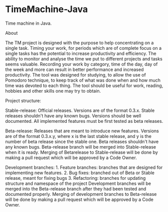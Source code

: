# TimeMachine-Java
Time machine in Java.

About

The TM project is designed with the purpose to help concentrating on a single task. Timing your work, for periods which are of complete focus on a single tasks has the potential to increase productivity and efficiency. The ability to monitor and analyse the time we put to different projects and tasks seems valuable. Recording your work by category, time of the day, day of the week and more can result in better performance and increased productivity. The tool was designed for studying, to allow the use of Pomodoro technique, to keep track of what was done when and how much time was devoted to each thing. The tool should be useful for work, reading, hobbies and other skills one may try to obtain.

Project structure:

  Stable-release: 
    Official releases. 
    Versions are of the format 0.3.x. 
    Stable releases shouldn't have any known bugs.
    Versions should be well documented.
    All implemented features must be first tested as beta releases.
    
  Beta-release: 
    Releases that are meant to introduce new features.
    Versions are of the format 0.3.x.y, where x is the last stable release, and y is the number of beta release since the stable one.
    Beta releases shouldn't have any known bugs.
    Beta-release branch will be merged into Stable-release when it is ready.
    Merging of Betarelease to Stable-release will be done by making a pull request which will be approved by a Code Owner.
    
  Development branches:
    1. Feature branches: branches that are designed for implementing new features.
    2. Bug fixes: branched out of Beta or Stable release, meant for fixing bugs
    3. Refactoring: branches for updating structure and namespace of the project
    Development branches will be merged into the Beta-release branch after they had been tested and documented properly.
    Merging of development branches to Beta-release will be done by making a pull request which will be approved by a Code Owner.
